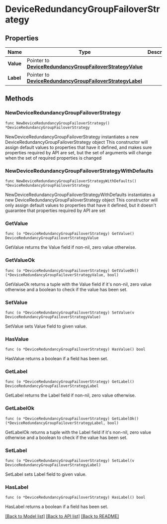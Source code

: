 # DeviceRedundancyGroupFailoverStrategy

## Properties

Name | Type | Description | Notes
------------ | ------------- | ------------- | -------------
**Value** | Pointer to [**DeviceRedundancyGroupFailoverStrategyValue**](DeviceRedundancyGroupFailoverStrategyValue.md) |  | [optional] 
**Label** | Pointer to [**DeviceRedundancyGroupFailoverStrategyLabel**](DeviceRedundancyGroupFailoverStrategyLabel.md) |  | [optional] 

## Methods

### NewDeviceRedundancyGroupFailoverStrategy

`func NewDeviceRedundancyGroupFailoverStrategy() *DeviceRedundancyGroupFailoverStrategy`

NewDeviceRedundancyGroupFailoverStrategy instantiates a new DeviceRedundancyGroupFailoverStrategy object
This constructor will assign default values to properties that have it defined,
and makes sure properties required by API are set, but the set of arguments
will change when the set of required properties is changed

### NewDeviceRedundancyGroupFailoverStrategyWithDefaults

`func NewDeviceRedundancyGroupFailoverStrategyWithDefaults() *DeviceRedundancyGroupFailoverStrategy`

NewDeviceRedundancyGroupFailoverStrategyWithDefaults instantiates a new DeviceRedundancyGroupFailoverStrategy object
This constructor will only assign default values to properties that have it defined,
but it doesn't guarantee that properties required by API are set

### GetValue

`func (o *DeviceRedundancyGroupFailoverStrategy) GetValue() DeviceRedundancyGroupFailoverStrategyValue`

GetValue returns the Value field if non-nil, zero value otherwise.

### GetValueOk

`func (o *DeviceRedundancyGroupFailoverStrategy) GetValueOk() (*DeviceRedundancyGroupFailoverStrategyValue, bool)`

GetValueOk returns a tuple with the Value field if it's non-nil, zero value otherwise
and a boolean to check if the value has been set.

### SetValue

`func (o *DeviceRedundancyGroupFailoverStrategy) SetValue(v DeviceRedundancyGroupFailoverStrategyValue)`

SetValue sets Value field to given value.

### HasValue

`func (o *DeviceRedundancyGroupFailoverStrategy) HasValue() bool`

HasValue returns a boolean if a field has been set.

### GetLabel

`func (o *DeviceRedundancyGroupFailoverStrategy) GetLabel() DeviceRedundancyGroupFailoverStrategyLabel`

GetLabel returns the Label field if non-nil, zero value otherwise.

### GetLabelOk

`func (o *DeviceRedundancyGroupFailoverStrategy) GetLabelOk() (*DeviceRedundancyGroupFailoverStrategyLabel, bool)`

GetLabelOk returns a tuple with the Label field if it's non-nil, zero value otherwise
and a boolean to check if the value has been set.

### SetLabel

`func (o *DeviceRedundancyGroupFailoverStrategy) SetLabel(v DeviceRedundancyGroupFailoverStrategyLabel)`

SetLabel sets Label field to given value.

### HasLabel

`func (o *DeviceRedundancyGroupFailoverStrategy) HasLabel() bool`

HasLabel returns a boolean if a field has been set.


[[Back to Model list]](../README.md#documentation-for-models) [[Back to API list]](../README.md#documentation-for-api-endpoints) [[Back to README]](../README.md)


